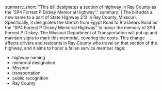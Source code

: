 summary_short: "This bill designates a section of highway in Ray County as the 'SP4 Forrest P Dickey Memorial Highway'."
summary: |
  The bill adds a new name to a part of State Highway 210 in Ray County, Missouri. Specifically, it designates the stretch from Egypt Road to Brashears Road as the "SP4 Forrest P Dickey Memorial Highway" to honor the memory of SP4 Forrest P Dickey. The Missouri Department of Transportation will put up and maintain signs to mark this memorial, covering the costs. This change affects drivers and residents in Ray County who travel on that section of the highway, and it aims to honor a fallen service member.
tags:
  - highway naming
  - memorial designation
  - Missouri
  - transportation
  - public recognition
  - Ray County
